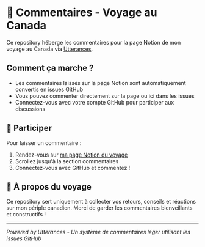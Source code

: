 # 🍁 Commentaires - Voyage au Canada

Ce repository héberge les commentaires pour la page Notion de mon voyage au Canada via [Utterances](https://utteranc.es/).

## Comment ça marche ?

- Les commentaires laissés sur la page Notion sont automatiquement convertis en issues GitHub
- Vous pouvez commenter directement sur la page ou ici dans les issues
- Connectez-vous avec votre compte GitHub pour participer aux discussions

## 💬 Participer

Pour laisser un commentaire :
1. Rendez-vous sur [ma page Notion du voyage](https://www.notion.so/Voyage-en-Am-rique-du-Nord-t-2025-19ec501a632e802f9a49c88c06b089b8?source=copy_link)
2. Scrollez jusqu'à la section commentaires
3. Connectez-vous avec GitHub et commentez !

## 📍 À propos du voyage

Ce repository sert uniquement à collecter vos retours, conseils et réactions sur mon périple canadien. Merci de garder les commentaires bienveillants et constructifs !

---

*Powered by Utterances - Un système de commentaires léger utilisant les issues GitHub*
